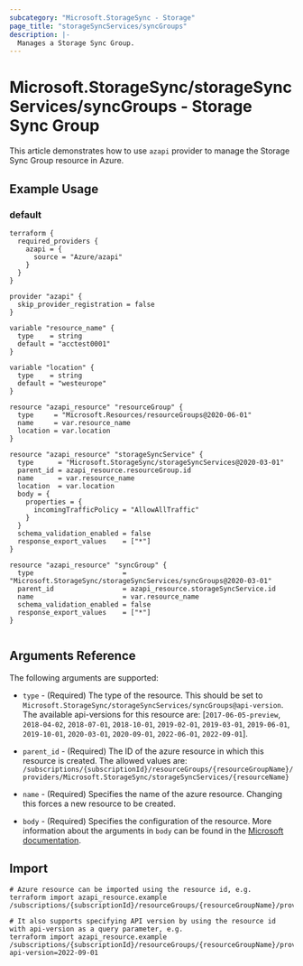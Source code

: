 ```yaml
---
subcategory: "Microsoft.StorageSync - Storage"
page_title: "storageSyncServices/syncGroups"
description: |-
  Manages a Storage Sync Group.
---
```


# Microsoft.StorageSync/storageSyncServices/syncGroups - Storage Sync Group

This article demonstrates how to use `azapi` provider to manage the Storage Sync Group resource in Azure.

## Example Usage

### default

```hcl
terraform {
  required_providers {
    azapi = {
      source = "Azure/azapi"
    }
  }
}

provider "azapi" {
  skip_provider_registration = false
}

variable "resource_name" {
  type    = string
  default = "acctest0001"
}

variable "location" {
  type    = string
  default = "westeurope"
}

resource "azapi_resource" "resourceGroup" {
  type     = "Microsoft.Resources/resourceGroups@2020-06-01"
  name     = var.resource_name
  location = var.location
}

resource "azapi_resource" "storageSyncService" {
  type      = "Microsoft.StorageSync/storageSyncServices@2020-03-01"
  parent_id = azapi_resource.resourceGroup.id
  name      = var.resource_name
  location  = var.location
  body = {
    properties = {
      incomingTrafficPolicy = "AllowAllTraffic"
    }
  }
  schema_validation_enabled = false
  response_export_values    = ["*"]
}

resource "azapi_resource" "syncGroup" {
  type                      = "Microsoft.StorageSync/storageSyncServices/syncGroups@2020-03-01"
  parent_id                 = azapi_resource.storageSyncService.id
  name                      = var.resource_name
  schema_validation_enabled = false
  response_export_values    = ["*"]
}


```



## Arguments Reference

The following arguments are supported:

* `type` - (Required) The type of the resource. This should be set to `Microsoft.StorageSync/storageSyncServices/syncGroups@api-version`. The available api-versions for this resource are: [`2017-06-05-preview`, `2018-04-02`, `2018-07-01`, `2018-10-01`, `2019-02-01`, `2019-03-01`, `2019-06-01`, `2019-10-01`, `2020-03-01`, `2020-09-01`, `2022-06-01`, `2022-09-01`].

* `parent_id` - (Required) The ID of the azure resource in which this resource is created. The allowed values are:  
  `/subscriptions/{subscriptionId}/resourceGroups/{resourceGroupName}/providers/Microsoft.StorageSync/storageSyncServices/{resourceName}`

* `name` - (Required) Specifies the name of the azure resource. Changing this forces a new resource to be created.

* `body` - (Required) Specifies the configuration of the resource. More information about the arguments in `body` can be found in the [Microsoft documentation](https://learn.microsoft.com/en-us/azure/templates/Microsoft.StorageSync/storageSyncServices/syncGroups?pivots=deployment-language-terraform).

## Import

 ```shell
 # Azure resource can be imported using the resource id, e.g.
 terraform import azapi_resource.example /subscriptions/{subscriptionId}/resourceGroups/{resourceGroupName}/providers/Microsoft.StorageSync/storageSyncServices/{resourceName}/syncGroups/{resourceName}
 
 # It also supports specifying API version by using the resource id with api-version as a query parameter, e.g.
 terraform import azapi_resource.example /subscriptions/{subscriptionId}/resourceGroups/{resourceGroupName}/providers/Microsoft.StorageSync/storageSyncServices/{resourceName}/syncGroups/{resourceName}?api-version=2022-09-01
 ```
